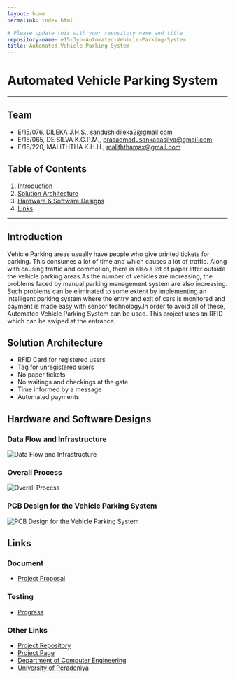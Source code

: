 ```yaml
---
layout: home
permalink: index.html

# Please update this with your repository name and title
repository-name: e15-3yp-Automated-Vehicle-Parking-System
title: Automated Vehicle Parking System
---
```


[comment]: # "This is the standard layout for the project, but you can clean this and use your own template"

# Automated Vehicle Parking System

---

## Team
-  E/15/076, DILEKA J.H.S., [sandushidileka2@gmail.com](mailto:sandushidileka2@gmail.com)
-  E/15/065, DE SILVA K.G.P.M., [prasadmadusankadasilva@gmail.com](mailto:prasadmadusankadasilva@gmail.com)
-  E/15/220, MALITHTHA K.H.H., [maliththamax@gmail.com](mailto:maliththamax@gmail.com)

## Table of Contents
1. [Introduction](#introduction)
2. [Solution Architecture](#solution-architecture )
3. [Hardware & Software Designs](#hardware-and-software-designs)
4. [Links](#links)

---

## Introduction

Vehicle Parking areas usually have people who give printed tickets for parking. This consumes a lot of time and which causes a lot of traffic. Along with causing traffic and commotion, there is also a lot of paper litter outside the vehicle parking areas.As the number of vehicles are increasing, the problems faced by manual parking management system are also increasing. Such problems can be eliminated to some extent by implementing an intelligent parking system where the entry and exit of cars is monitored and payment is made easy with sensor technology.In order to avoid all of these, Automated Vehicle Parking System can be used. This project uses an RFID which can be swiped at the entrance.

## Solution Architecture

* RFID Card for registered users  
* Tag for unregistered users  
* No paper tickets  
* No waitings and checkings at the gate  
* Time informed by a message  
* Automated payments

## Hardware and Software Designs  
### Data Flow and Infrastructure  
![Data Flow and Infrastructure](data/images/dataflow.PNG)  
### Overall Process  
![Overall Process](data/images/process.PNG)  
### PCB Design for the Vehicle Parking System  
![PCB Design for the Vehicle Parking System](data/images/PCBdesign.png)

  

 


## Links 

### Document  
- [Project Proposal](data/pdf/ProjectProposalRevision.pdf)

### Testing  
- [Progress](data/videos/Progress_1.mp4)


### Other Links
- <a href = "https://github.com/cepdnaclk/e15-3yp-Automated-Vehicle-Parking-System" target = "_blank"> Project Repository </a>
- <a href = "https://cepdnaclk.github.io/e15-3yp-Automated-Vehicle-Parking-System/" target = "_blank">Project Page</a>
- <a href = "http://www.ce.pdn.ac.lk/" target = "_blank">Department of Computer Engineering</a>
- <a href = "https://eng.pdn.ac.lk/" target = "_blank">University of Peradeniya</a>




[//]: # (Please refer this to learn more about Markdown syntax)
[//]: # (https://github.com/adam-p/markdown-here/wiki/Markdown-Cheatsheet)
